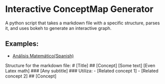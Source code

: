 # Interactive ConceptMap Generator
A python script that takes a markdown file with a specific structure, parses it, and uses bokeh to generate an interactive graph.

## Examples:
- [Análisis Matemático(Spanish)](https://eyon42.github.io/InteractiveConceptMapGenerator/am_map.html)


Structure for the markdown file:
    # [Title]
    ## [Concept]
    [Some text]
    [Even Latex math]
    ### [Any subtitle]
    ### Utiliza:
    - [Related concept 1]
    - [Related concept 2]
    ## [Concept]
